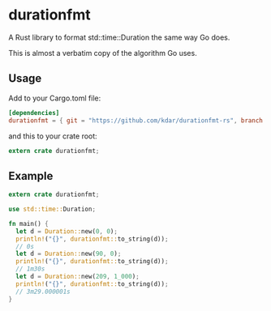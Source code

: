 durationfmt
===========

A Rust library to format std::time::Duration the same way Go does.

This is almost a verbatim copy of the algorithm Go uses.

## Usage

Add to your Cargo.toml file:

```toml
[dependencies]
durationfmt = { git = "https://github.com/kdar/durationfmt-rs", branch = "master"}
```

and this to your crate root:

```rust
extern crate durationfmt;
```

## Example

```rust
extern crate durationfmt;

use std::time::Duration;

fn main() {
  let d = Duration::new(0, 0);
  println!("{}", durationfmt::to_string(d));
  // 0s
  let d = Duration::new(90, 0);
  println!("{}", durationfmt::to_string(d));
  // 1m30s
  let d = Duration::new(209, 1_000);
  println!("{}", durationfmt::to_string(d));
  // 3m29.000001s
}
```

